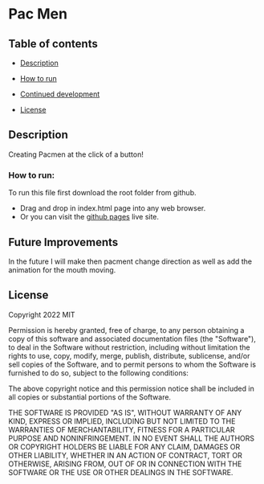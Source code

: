 # Pac Men


## Table of contents

  - [Description](#description)
  - [How to run](#how-to-run)
  - [Continued development](#continued-development)
  
  - [License](#license)
 

## Description

Creating Pacmen at the click of a button!


### How to run:
To run this file first download the root folder from github. 
 - Drag and drop in index.html page into any web browser. 
 - Or you can visit the [github pages](https://emday4prez.github.io/PacMen/) live site.

## Future Improvements
In the future I will make then pacment change direction as well as add the animation for the mouth moving.

## License
Copyright 2022 MIT

Permission is hereby granted, free of charge, to any person obtaining a copy of this software and associated documentation files (the "Software"), to deal in the Software without restriction, including without limitation the rights to use, copy, modify, merge, publish, distribute, sublicense, and/or sell copies of the Software, and to permit persons to whom the Software is furnished to do so, subject to the following conditions:

The above copyright notice and this permission notice shall be included in all copies or substantial portions of the Software.

THE SOFTWARE IS PROVIDED "AS IS", WITHOUT WARRANTY OF ANY KIND, EXPRESS OR IMPLIED, INCLUDING BUT NOT LIMITED TO THE WARRANTIES OF MERCHANTABILITY, FITNESS FOR A PARTICULAR PURPOSE AND NONINFRINGEMENT. IN NO EVENT SHALL THE AUTHORS OR COPYRIGHT HOLDERS BE LIABLE FOR ANY CLAIM, DAMAGES OR OTHER LIABILITY, WHETHER IN AN ACTION OF CONTRACT, TORT OR OTHERWISE, ARISING FROM, OUT OF OR IN CONNECTION WITH THE SOFTWARE OR THE USE OR OTHER DEALINGS IN THE SOFTWARE.

